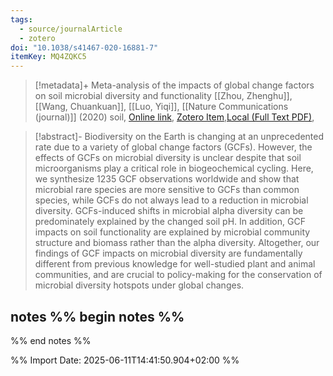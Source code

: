 ```yaml
---
tags:
  - source/journalArticle
  - zotero
doi: "10.1038/s41467-020-16881-7"
itemKey: MQ4ZQKC5
---
```

>[!metadata]+
> Meta-analysis of the impacts of global change factors on soil microbial diversity and functionality
> [[Zhou, Zhenghu]], [[Wang, Chuankuan]], [[Luo, Yiqi]], 
> [[Nature Communications (journal)]] (2020)
> soil, 
> [Online link](https://www.nature.com/articles/s41467-020-16881-7), [Zotero Item](zotero://select/library/items/MQ4ZQKC5),[Local (Full Text PDF)](file://C:/Users/aburg/Documents/references/zotero/storage/GBYN7FQW/Zhou2020_Metaanalysisimpacts.pdf), 


>[!abstract]-
>Biodiversity on the Earth is changing at an unprecedented rate due to a variety of global change factors (GCFs). However, the effects of GCFs on microbial diversity is unclear despite that soil microorganisms play a critical role in biogeochemical cycling. Here, we synthesize 1235 GCF observations worldwide and show that microbial rare species are more sensitive to GCFs than common species, while GCFs do not always lead to a reduction in microbial diversity. GCFs-induced shifts in microbial alpha diversity can be predominately explained by the changed soil pH. In addition, GCF impacts on soil functionality are explained by microbial community structure and biomass rather than the alpha diversity. Altogether, our findings of GCF impacts on microbial diversity are fundamentally different from previous knowledge for well-studied plant and animal communities, and are crucial to policy-making for the conservation of microbial diversity hotspots under global changes.

## notes %% begin notes %%

%% end notes %%

%% Import Date: 2025-06-11T14:41:50.904+02:00 %%
